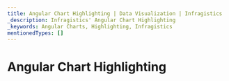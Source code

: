 ```yaml
---
title: Angular Chart Highlighting | Data Visualization | Infragistics
_description: Infragistics' Angular Chart Highlighting
_keywords: Angular Charts, Highlighting, Infragistics
mentionedTypes: []
---
```


# Angular Chart Highlighting

<!-- TODO combine
category-chart-highlighting.md
data-chart-series-highlighting.md
-->
